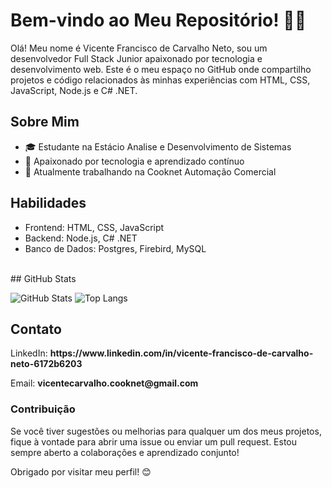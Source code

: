 <h1>Bem-vindo ao Meu Repositório! 👨‍💻</h1>

<p>Olá! Meu nome é Vicente Francisco de Carvalho Neto, sou um desenvolvedor Full Stack Junior apaixonado por tecnologia e desenvolvimento web. Este é o meu espaço no GitHub onde compartilho projetos e código relacionados às minhas experiências com HTML, CSS, JavaScript, Node.js e C# .NET. </p>

<h2>Sobre Mim</h2>
<ul>
    <li>🎓 Estudante na Estácio Analise e Desenvolvimento de Sistemas</li>
    <li>🌱 Apaixonado por tecnologia e aprendizado contínuo</li>
    <li>💼 Atualmente trabalhando na Cooknet Automação Comercial</li>
</ul>

<h2>Habilidades</h2>
<ul>
    <li>Frontend: HTML, CSS, JavaScript</li>
    <li>Backend: Node.js, C# .NET</li>
    <li>Banco de Dados: Postgres, Firebird, MySQL</li>
</ul>
<br>
## GitHub Stats

![GitHub Stats](https://github-readme-stats.vercel.app/api?username=Vicentecarvalho-3600&theme=transparent&bg_color=013&border_color=30A3DC&show_icons=true&icon_color=30A3DC&title_color=E94D5F&text_color=FFF)
![Top Langs](https://github-readme-stats-git-masterrstaa-rickstaa.vercel.app/api/top-langs/?username=Vicentecarvalho-3600i&layout=compact&bg_color=013&border_color=30A3DC&title_color=E94D5F&text_color=FFF)


<h2>Contato</h2>
<p>LinkedIn: <b>https://www.linkedin.com/in/vicente-francisco-de-carvalho-neto-6172b6203</b></p>
<p>Email: <b>vicentecarvalho.cooknet@gmail.com</b></p>
<h3>Contribuição</h3>
<p>Se você tiver sugestões ou melhorias para qualquer um dos meus projetos, fique à vontade para abrir uma issue ou enviar um pull request. Estou sempre aberto a colaborações e aprendizado conjunto!</p>

<p>Obrigado por visitar meu perfil! 😊</p>
